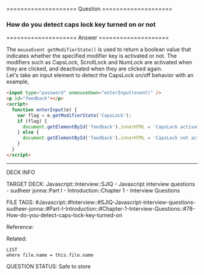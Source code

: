 ==================== Question ====================  

### How do you detect caps lock key turned on or not  

==================== Answer ====================  

The `mouseEvent getModifierState()` is used to return a boolean value that
indicates whether the specified modifier key is activated or not. The modifiers
such as CapsLock, ScrollLock and NumLock are activated when they are clicked,
and deactivated when they are clicked again.  
Let's take an input element to detect the CapsLock on/off behavior with an
example,

```html
<input type="password" onmousedown="enterInput(event)" />
<p id="feedback"></p>
<script>
  function enterInput(e) {
    var flag = e.getModifierState('CapsLock');
    if (flag) {
      document.getElementById('feedback').innerHTML = 'CapsLock activated';
    } else {
      document.getElementById('feedback').innerHTML = 'CapsLock not activated';
    }
  }
</script>
```

---

DECK INFO

TARGET DECK: Javascript::Interview::SJIQ - Javascript interview questions -
sudheer jonna::Part I - Introduction::Chapter 1 - Interview Questions

FILE TAGS:
#Javascript::#Interview::#SJIQ-Javascript-interview-questions-sudheer-jonna::#Part-I-Introduction::#Chapter-1-Interview-Questions::#78-How-do-you-detect-caps-lock-key-turned-on

Reference:

Related:

```dataview
LIST
where file.name = this.file.name
```

QUESTION STATUS: Safe to store
